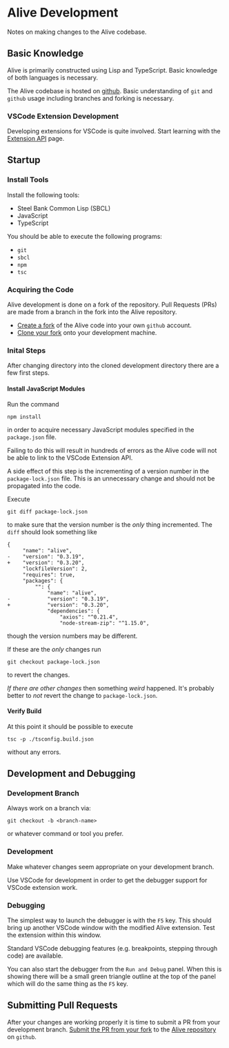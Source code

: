 # Alive Development

Notes on making changes to the Alive codebase.

## Basic Knowledge

Alive is primarily constructed using Lisp and TypeScript.
Basic knowledge of both languages is necessary.

The Alive codebase is hosted on
[github](https://github.com/nobody-famous/alive).
Basic understanding of `git` and `github` usage
including branches and forking is necessary.

### VSCode Extension Development

Developing extensions for VSCode is quite involved.
Start learning with the
[Extension API](https://code.visualstudio.com/api) page.

## Startup

### Install Tools

Install the following tools:
* Steel Bank Common Lisp (SBCL)
* JavaScript
* TypeScript

You should be able to execute the following programs:
* `git`
* `sbcl`
* `npm`
* `tsc`

### Acquiring the Code

Alive development is done on a fork of the repository.
Pull Requests (PRs) are made from a branch in the fork
into the Alive repository.

* [Create a fork](https://docs.github.com/en/get-started/quickstart/fork-a-repo)
  of the Alive code into your own `github` account.
* [Clone your fork](https://docs.github.com/en/repositories/creating-and-managing-repositories/cloning-a-repository)
  onto your development machine.

### Inital Steps

After changing directory into the cloned development directory there are a few first steps.

#### Install JavaScript Modules

Run the command
```
npm install
```
in order to acquire necessary JavaScript modules
specified in the `package.json` file.

Failing to do this will result in hundreds of errors
as the Alive code will not be able to link to
the VSCode Extension API.

A side effect of this step is the incrementing of a version number
in the `package-lock.json` file.
This is an unnecessary change and should not be propagated into the code.

Execute
```
git diff package-lock.json
```
to make sure that the version number is the _only_ thing incremented.
The `diff` should look something like
```
{
     "name": "alive",
-    "version": "0.3.19",
+    "version": "0.3.20",
     "lockfileVersion": 2,
     "requires": true,
     "packages": {
         "": {
             "name": "alive",
-            "version": "0.3.19",
+            "version": "0.3.20",
             "dependencies": {
                 "axios": "^0.21.4",
                 "node-stream-zip": "^1.15.0",
```
though the version numbers may be different.

If these are the _only_ changes run
```
git checkout package-lock.json
```
to revert the changes.

_If there are other changes_ then something _weird_ happened.
It's probably better to _not_ revert the change to `package-lock.json`.

#### Verify Build

At this point it should be possible to execute
```
tsc -p ./tsconfig.build.json
```
without any errors.

## Development and Debugging

### Development Branch

Always work on a branch via:
```
git checkout -b <branch-name>
```
or whatever command or tool you prefer.

### Development

Make whatever changes seem appropriate on your development branch.

Use VSCode for development in order to get the debugger support
for VSCode extension work.

### Debugging

The simplest way to launch the debugger is with the `F5` key.
This should bring up another VSCode window with the modified Alive extension.
Test the extension within this window.

Standard VSCode debugging features (e.g. breakpoints, stepping through code) are available.

You can also start the debugger from the `Run and Debug` panel.
When this is showing there will be a small green triangle outline at the top of the panel which will do the same thing as the `F5` key.

## Submitting Pull Requests

After your changes are working properly it is time to submit a PR from your development branch.
[Submit the PR from your fork](https://docs.github.com/en/pull-requests/collaborating-with-pull-requests/proposing-changes-to-your-work-with-pull-requests/creating-a-pull-request-from-a-fork)
to the [Alive repository](https://github.com/nobody-famous/alive) on `github`.
